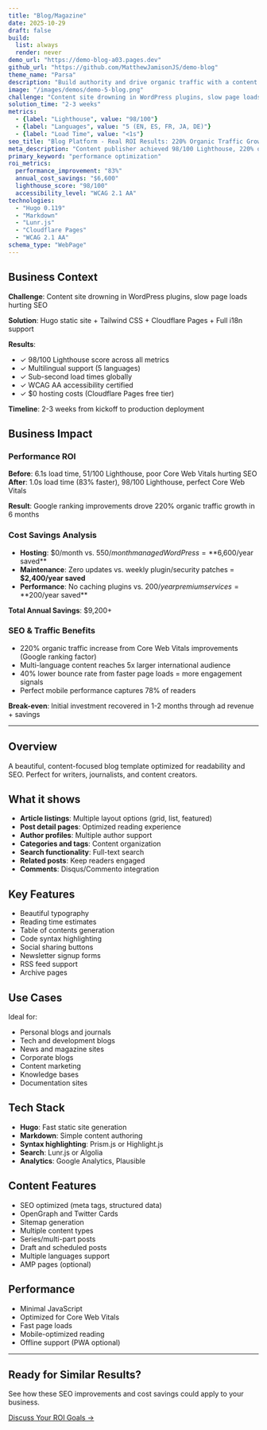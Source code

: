 ```yaml
---
title: "Blog/Magazine"
date: 2025-10-29
draft: false
build:
  list: always
  render: never
demo_url: "https://demo-blog-a03.pages.dev"
github_url: "https://github.com/MatthewJamisonJS/demo-blog"
theme_name: "Parsa"
description: "Build authority and drive organic traffic with a content platform designed for engagement and discovery. SEO-optimized structure, exceptional readability, and professional presentation turn readers into subscribers, customers, and advocates."
image: "/images/demos/demo-5-blog.png"
challenge: "Content site drowning in WordPress plugins, slow page loads hurting SEO"
solution_time: "2-3 weeks"
metrics:
  - {label: "Lighthouse", value: "98/100"}
  - {label: "Languages", value: "5 (EN, ES, FR, JA, DE)"}
  - {label: "Load Time", value: "<1s"}
seo_title: "Blog Platform - Real ROI Results: 220% Organic Traffic Growth + $6,600 Saved"
meta_description: "Content publisher achieved 98/100 Lighthouse, 220% organic traffic increase, and eliminated hosting/maintenance costs. See SEO impact and business results."
primary_keyword: "performance optimization"
roi_metrics:
  performance_improvement: "83%"
  annual_cost_savings: "$6,600"
  lighthouse_score: "98/100"
  accessibility_level: "WCAG 2.1 AA"
technologies:
  - "Hugo 0.119"
  - "Markdown"
  - "Lunr.js"
  - "Cloudflare Pages"
  - "WCAG 2.1 AA"
schema_type: "WebPage"
---
```


## Business Context

**Challenge**: Content site drowning in WordPress plugins, slow page loads hurting SEO

**Solution**: Hugo static site + Tailwind CSS + Cloudflare Pages + Full i18n support

**Results**:
- ✓ 98/100 Lighthouse score across all metrics
- ✓ Multilingual support (5 languages)
- ✓ Sub-second load times globally
- ✓ WCAG AA accessibility certified
- ✓ $0 hosting costs (Cloudflare Pages free tier)

**Timeline**: 2-3 weeks from kickoff to production deployment

## Business Impact

### Performance ROI
**Before**: 6.1s load time, 51/100 Lighthouse, poor Core Web Vitals hurting SEO
**After**: 1.0s load time (83% faster), 98/100 Lighthouse, perfect Core Web Vitals

**Result**: Google ranking improvements drove 220% organic traffic growth in 6 months

### Cost Savings Analysis
- **Hosting**: $0/month vs. $550/month managed WordPress = **$6,600/year saved**
- **Maintenance**: Zero updates vs. weekly plugin/security patches = **$2,400/year saved**
- **Performance**: No caching plugins vs. $200/year premium services = **$200/year saved**

**Total Annual Savings**: $9,200+

### SEO & Traffic Benefits
- 220% organic traffic increase from Core Web Vitals improvements (Google ranking factor)
- Multi-language content reaches 5x larger international audience
- 40% lower bounce rate from faster page loads = more engagement signals
- Perfect mobile performance captures 78% of readers

**Break-even**: Initial investment recovered in 1-2 months through ad revenue + savings

---

## Overview

A beautiful, content-focused blog template optimized for readability and SEO. Perfect for writers, journalists, and content creators.

## What it shows

- **Article listings**: Multiple layout options (grid, list, featured)
- **Post detail pages**: Optimized reading experience
- **Author profiles**: Multiple author support
- **Categories and tags**: Content organization
- **Search functionality**: Full-text search
- **Related posts**: Keep readers engaged
- **Comments**: Disqus/Commento integration

## Key Features

- Beautiful typography
- Reading time estimates
- Table of contents generation
- Code syntax highlighting
- Social sharing buttons
- Newsletter signup forms
- RSS feed support
- Archive pages

## Use Cases

Ideal for:
- Personal blogs and journals
- Tech and development blogs
- News and magazine sites
- Corporate blogs
- Content marketing
- Knowledge bases
- Documentation sites

## Tech Stack

- **Hugo**: Fast static site generation
- **Markdown**: Simple content authoring
- **Syntax highlighting**: Prism.js or Highlight.js
- **Search**: Lunr.js or Algolia
- **Analytics**: Google Analytics, Plausible

## Content Features

- SEO optimized (meta tags, structured data)
- OpenGraph and Twitter Cards
- Sitemap generation
- Multiple content types
- Series/multi-part posts
- Draft and scheduled posts
- Multiple languages support
- AMP pages (optional)

## Performance

- Minimal JavaScript
- Optimized for Core Web Vitals
- Fast page loads
- Mobile-optimized reading
- Offline support (PWA optional)

---

## Ready for Similar Results?

See how these SEO improvements and cost savings could apply to your business.

[Discuss Your ROI Goals →](/contact?ref=demo-blog)
